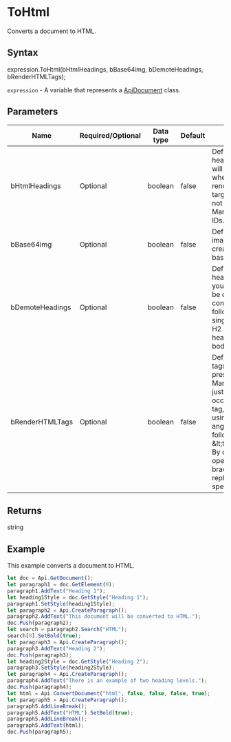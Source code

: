 # ToHtml

Converts a document to HTML.

## Syntax

expression.ToHtml(bHtmlHeadings, bBase64img, bDemoteHeadings, bRenderHTMLTags);

`expression` - A variable that represents a [ApiDocument](../ApiDocument.md) class.

## Parameters

| **Name** | **Required/Optional** | **Data type** | **Default** | **Description** |
| ------------- | ------------- | ------------- | ------------- | ------------- |
| bHtmlHeadings | Optional | boolean | false | Defines if the HTML headings and IDs will be generated when the Markdown renderer of your target platform does not handle Markdown-style IDs. |
| bBase64img | Optional | boolean | false | Defines if the images will be created in the base64 format. |
| bDemoteHeadings | Optional | boolean | false | Defines if all heading levels in your document will be demoted to conform with the following standard: single H1 as title, H2 as top-level heading in the text body. |
| bRenderHTMLTags | Optional | boolean | false | Defines if HTML tags will be preserved in your Markdown. If you just want to use an occasional HTML tag, you can avoid using the opening angle bracket in the following way: \&lt;tag&gt;text\&lt;/tag&gt;. By default, the opening angle brackets will be replaced with the special characters. |

## Returns

string

## Example

This example converts a document to HTML.

```javascript
let doc = Api.GetDocument();
let paragraph1 = doc.GetElement(0);
paragraph1.AddText("Heading 1");
let heading1Style = doc.GetStyle("Heading 1");
paragraph1.SetStyle(heading1Style);
let paragraph2 = Api.CreateParagraph();
paragraph2.AddText("This document will be converted to HTML.");
doc.Push(paragraph2);
let search = paragraph2.Search("HTML");
search[0].SetBold(true);
let paragraph3 = Api.CreateParagraph();
paragraph3.AddText("Heading 2");
doc.Push(paragraph3);
let heading2Style = doc.GetStyle("Heading 2");
paragraph3.SetStyle(heading2Style);
let paragraph4 = Api.CreateParagraph();
paragraph4.AddText("There is an example of two heading levels.");
doc.Push(paragraph4);
let html = Api.ConvertDocument("html", false, false, false, true);
let paragraph5 = Api.CreateParagraph();
paragraph5.AddLineBreak();
paragraph5.AddText("HTML").SetBold(true);
paragraph5.AddLineBreak();
paragraph5.AddText(html);
doc.Push(paragraph5);
```
